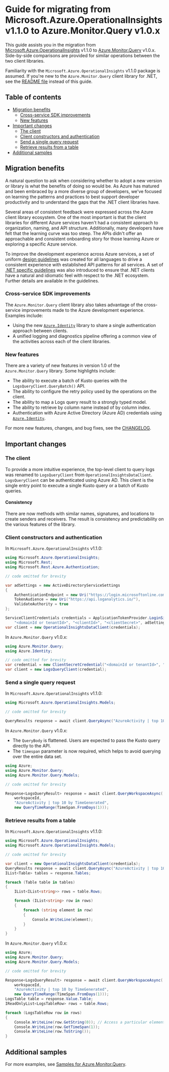 ﻿# Guide for migrating from Microsoft.Azure.OperationalInsights v1.1.0 to Azure.Monitor.Query v1.0.x

This guide assists you in the migration from [Microsoft.Azure.OperationalInsights](https://www.nuget.org/packages/Microsoft.Azure.OperationalInsights/) v1.1.0 to [Azure.Monitor.Query](https://www.nuget.org/packages/Azure.Monitor.Query/) v1.0.x. Side-by-side comparisons are provided for similar operations between the two client libraries.

Familiarity with the `Microsoft.Azure.OperationalInsights` v1.1.0 package is assumed. If you're new to the `Azure.Monitor.Query` client library for .NET, see the [README file](https://github.com/Azure/azure-sdk-for-net/tree/main/sdk/monitor/Azure.Monitor.Query#readme) instead of this guide.

## Table of contents

- [Migration benefits](#migration-benefits)
  - [Cross-service SDK improvements](#cross-service-sdk-improvements)
  - [New features](#new-features)
- [Important changes](#important-changes)
  - [The client](#the-client)
  - [Client constructors and authentication](#client-constructors-and-authentication)
  - [Send a single query request](#send-a-single-query-request)
  - [Retrieve results from a table](#retrieve-results-from-a-table)
- [Additional samples](#additional-samples)

## Migration benefits

A natural question to ask when considering whether to adopt a new version or library is what the benefits of doing so would be. As Azure has matured and been embraced by a more diverse group of developers, we've focused on learning the patterns and practices to best support developer productivity and to understand the gaps that the .NET client libraries have.

Several areas of consistent feedback were expressed across the Azure client library ecosystem. One of the most important is that the client libraries for different Azure services haven't had a consistent approach to organization, naming, and API structure. Additionally, many developers have felt that the learning curve was too steep. The APIs didn't offer an approachable and consistent onboarding story for those learning Azure or exploring a specific Azure service.

To improve the development experience across Azure services, a set of uniform [design guidelines](https://azure.github.io/azure-sdk/general_introduction.html) was created for all languages to drive a consistent experience with established API patterns for all services. A set of [.NET specific guidelines](https://azure.github.io/azure-sdk/dotnet_introduction.html) was also introduced to ensure that .NET clients have a natural and idiomatic feel with respect to the .NET ecosystem. Further details are available in the guidelines.

### Cross-service SDK improvements

The `Azure.Monitor.Query` client library also takes advantage of the cross-service improvements made to the Azure development experience. Examples include:

- Using the new [`Azure.Identity`](https://github.com/Azure/azure-sdk-for-net/tree/main/sdk/identity/Azure.Identity#readme) library to share a single authentication approach between clients.
- A unified logging and diagnostics pipeline offering a common view of the activities across each of the client libraries.

### New features

There are a variety of new features in version 1.0 of the `Azure.Monitor.Query` library. Some highlights include:

- The ability to execute a batch of Kusto queries with the `LogsQueryClient.QueryBatch()` API.
- The ability to configure the retry policy used by the operations on the client.
- The ability to map a Logs query result to a strongly typed model.
- The ability to retrieve by column name instead of by column index.
- Authentication with Azure Active Directory (Azure AD) credentials using [`Azure.Identity`](https://github.com/Azure/azure-sdk-for-net/tree/main/sdk/identity/Azure.Identity#readme).

For more new features, changes, and bug fixes, see the [CHANGELOG](https://github.com/Azure/azure-sdk-for-net/blob/Azure.Monitor.Query_1.0.1/sdk/monitor/Azure.Monitor.Query/CHANGELOG.md).

## Important changes

### The client

To provide a more intuitive experience, the top-level client to query logs was renamed to `LogsQueryClient` from `OperationalInsightsDataClient`. `LogsQueryClient` can be authenticated using Azure AD. This client is the single entry point to execute a single Kusto query or a batch of Kusto queries.

#### Consistency

There are now methods with similar names, signatures, and locations to create senders and receivers. The result is consistency and predictability on the various features of the library.

### Client constructors and authentication

In `Microsoft.Azure.OperationalInsights` v1.1.0:

```csharp
using Microsoft.Azure.OperationalInsights;
using Microsoft.Rest;
using Microsoft.Rest.Azure.Authentication;

// code omitted for brevity

var adSettings = new ActiveDirectoryServiceSettings
{
    AuthenticationEndpoint = new Uri("https://login.microsoftonline.com"),
    TokenAudience = new Uri("https://api.loganalytics.io/"),
    ValidateAuthority = true
};

ServiceClientCredentials credentials = ApplicationTokenProvider.LoginSilentAsync(
    "<domainId or tenantId>", "<clientId>", "<clientSecret>", adSettings).GetAwaiter().GetResult();
var client = new OperationalInsightsDataClient(credentials);
```

In `Azure.Monitor.Query` v1.0.x:

```csharp
using Azure.Monitor.Query;
using Azure.Identity;

// code omitted for brevity
var credential = new ClientSecretCredential("<domainId or tenantId>", "<clientId>", "<clientSecret>");
var client = new LogsQueryClient(credential);
```

### Send a single query request

In `Microsoft.Azure.OperationalInsights` v1.1.0:

```csharp
using Microsoft.Azure.OperationalInsights.Models;

// code omitted for brevity

QueryResults response = await client.QueryAsync("AzureActivity | top 10 by TimeGenerated");
```

In `Azure.Monitor.Query` v1.0.x:

- The `QueryBody` is flattened. Users are expected to pass the Kusto query directly to the API.
- The `timespan` parameter is now required, which helps to avoid querying over the entire data set.

```csharp
using Azure;
using Azure.Monitor.Query;
using Azure.Monitor.Query.Models;

// code omitted for brevity

Response<LogsQueryResult> response = await client.QueryWorkspaceAsync(
	workspaceId,
	"AzureActivity | top 10 by TimeGenerated",
	new QueryTimeRange(TimeSpan.FromDays(1)));
```

### Retrieve results from a table

In `Microsoft.Azure.OperationalInsights` v1.1.0:

```csharp
using Microsoft.Azure.OperationalInsights;
using Microsoft.Azure.OperationalInsights.Models;

// code omitted for brevity

var client = new OperationalInsightsDataClient(credentials);
QueryResults response = await client.QueryAsync("AzureActivity | top 10 by TimeGenerated");
IList<Table> tables = response.Tables;

foreach (Table table in tables)
{
	IList<IList<string>> rows = table.Rows;

	foreach (IList<string> row in rows)
	{
	    foreach (string element in row)
        {
            Console.WriteLine(element);
        }
    }
}
```

In `Azure.Monitor.Query` v1.0.x:

```csharp
using Azure;
using Azure.Monitor.Query;
using Azure.Monitor.Query.Models;

// code omitted for brevity

Response<LogsQueryResult> response = await client.QueryWorkspaceAsync(
	workspaceId,
	"AzureActivity | top 10 by TimeGenerated",
	new QueryTimeRange(TimeSpan.FromDays(1)));
LogsTable table = response.Value.Table;
IReadOnlyList<LogsTableRow> rows = table.Rows;

foreach (LogsTableRow row in rows)
{
    Console.WriteLine(row.GetString(0)); // Access a particular element with index
    Console.WriteLine(row.GetTimeSpan(1)); 
    Console.WriteLine(row.ToString());
}
```

## Additional samples

For more examples, see [Samples for Azure.Monitor.Query](https://github.com/Azure/azure-sdk-for-net/tree/main/sdk/monitor/Azure.Monitor.Query#examples).
